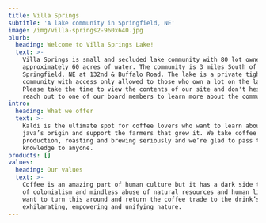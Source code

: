 ```yaml
---
title: Villa Springs
subtitle: 'A lake community in Springfield, NE'
image: /img/villa-springs2-960x640.jpg
blurb:
  heading: Welcome to Villa Springs Lake!
  text: >-
    Villa Springs is small and secluded lake community with 80 lot owners and
    approximately 60 acres of water. The community is 3 miles South of
    Springfield, NE at 132nd & Buffalo Road. The lake is a private tight-knit
    community with access only allowed to those who own a lot on the lake.
    Please take the time to view the contents of our site and don't hesitate to
    reach out to one of our board members to learn more about the community.
intro:
  heading: What we offer
  text: >-
    Kaldi is the ultimate spot for coffee lovers who want to learn about their
    java’s origin and support the farmers that grew it. We take coffee
    production, roasting and brewing seriously and we’re glad to pass that
    knowledge to anyone.
products: []
values:
  heading: Our values
  text: >-
    Coffee is an amazing part of human culture but it has a dark side too – one
    of colonialism and mindless abuse of natural resources and human lives. We
    want to turn this around and return the coffee trade to the drink’s
    exhilarating, empowering and unifying nature.
---
```


